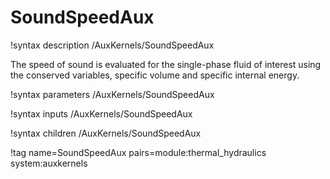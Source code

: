 # SoundSpeedAux

!syntax description /AuxKernels/SoundSpeedAux

The speed of sound is evaluated for the single-phase fluid of interest using the conserved
variables, specific volume and specific internal energy.

!syntax parameters /AuxKernels/SoundSpeedAux

!syntax inputs /AuxKernels/SoundSpeedAux

!syntax children /AuxKernels/SoundSpeedAux

!tag name=SoundSpeedAux pairs=module:thermal_hydraulics system:auxkernels
